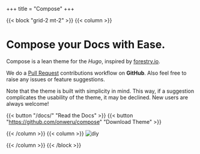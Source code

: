 +++
title = "Compose"
+++

{{< block "grid-2 mt-2" >}}
{{< column >}}

# Compose your Docs with __Ease__.

Compose is a lean theme for the _Hugo_, inspired by [forestry.io](https://forestry.io). 

We do a [Pull Request](https://github.com/onweru/compose/pulls) contributions workflow on **GitHub**. Also feel free to raise any issues or feature suggestions.

Note that the theme is built with simplicity in mind. This way, if a suggestion complicates the usability of the theme, it may be declined. New users are always welcome!

{{< button "/docs/" "Read the Docs" >}} {{< button "https://github.com/onweru/compose" "Download Theme" >}}

{{< /column >}}
{{< column >}}
![diy](/images/diy-2.jpeg)

<!-- Photo by [Jasmin Schreiber](https://unsplash.com/@lavievagabonde?utm_source=unsplash&utm_medium=referral&utm_content=creditCopyText) on Unsplash -->

{{< /column >}}
{{< /block >}}

